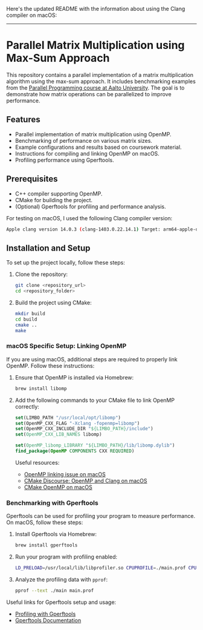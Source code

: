 Here's the updated README with the information about using the Clang compiler on macOS:

---

# Parallel Matrix Multiplication using Max-Sum Approach

This repository contains a parallel implementation of a matrix multiplication algorithm using the max-sum approach. It includes benchmarking examples from the [Parallel Programming course at Aalto University](https://ppc.cs.aalto.fi/). The goal is to demonstrate how matrix operations can be parallelized to improve performance.

## Features

- Parallel implementation of matrix multiplication using OpenMP.
- Benchmarking of performance on various matrix sizes.
- Example configurations and results based on coursework material.
- Instructions for compiling and linking OpenMP on macOS.
- Profiling performance using Gperftools.

## Prerequisites

- C++ compiler supporting OpenMP.
- CMake for building the project.
- (Optional) Gperftools for profiling and performance analysis.

For testing on macOS, I used the following Clang compiler version:

```bash
Apple clang version 14.0.3 (clang-1403.0.22.14.1) Target: arm64-apple-darwin22.6.0
```

## Installation and Setup

To set up the project locally, follow these steps:

1. Clone the repository:

   ```bash
   git clone <repository_url>
   cd <repository_folder>
   ```

2. Build the project using CMake:

   ```bash
   mkdir build
   cd build
   cmake ..
   make
   ```

### macOS Specific Setup: Linking OpenMP

If you are using macOS, additional steps are required to properly link OpenMP. Follow these instructions:

1. Ensure that OpenMP is installed via Homebrew:

   ```bash
   brew install libomp
   ```

2. Add the following commands to your CMake file to link OpenMP correctly:

   ```cmake
   set(LIMBO_PATH "/usr/local/opt/libomp")
   set(OpenMP_CXX_FLAG "-Xclang -fopenmp=libomp")
   set(OpenMP_CXX_INCLUDE_DIR "${LIMBO_PATH}/include")
   set(OpenMP_CXX_LIB_NAMES libomp)

   set(OpenMP_libomp_LIBRARY "${LIMBO_PATH}/lib/libomp.dylib")
   find_package(OpenMP COMPONENTS CXX REQUIRED)
   ```

   Useful resources:
   - [OpenMP linking issue on macOS](https://gist.github.com/scivision/16c2ca1dc250f54d34f1a1a35596f4a0)
   - [CMake Discourse: OpenMP and Clang on macOS](https://discourse.cmake.org/t/how-to-find-openmp-with-clang-on-macos/8860/9)
   - [CMake OpenMP on macOS](https://www.scivision.dev/cmake-openmp/)

### Benchmarking with Gperftools

Gperftools can be used for profiling your program to measure performance. On macOS, follow these steps:

1. Install Gperftools via Homebrew:

   ```bash
   brew install gperftools
   ```

2. Run your program with profiling enabled:

   ```bash
   LD_PRELOAD=/usr/local/lib/libprofiler.so CPUPROFILE=./main.prof CPUPROFILE_FREQUENCY=100000 ./main
   ```

3. Analyze the profiling data with `pprof`:

   ```bash
   pprof --text ./main main.prof
   ```

Useful links for Gperftools setup and usage:

- [Profiling with Gperftools](https://developer.ridgerun.com/wiki/index.php/Profiling_with_GPerfTools)
- [Gperftools Documentation](https://goog-perftools.sourceforge.net/doc/cpu_profiler.html)
